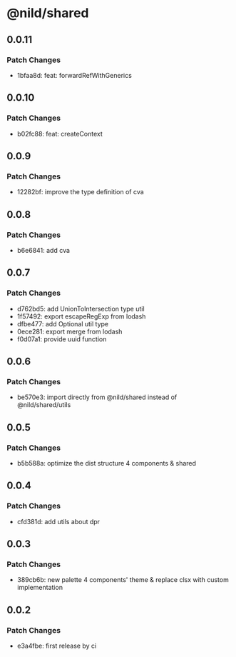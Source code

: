 # @nild/shared

## 0.0.11

### Patch Changes

- 1bfaa8d: feat: forwardRefWithGenerics

## 0.0.10

### Patch Changes

- b02fc88: feat: createContext

## 0.0.9

### Patch Changes

- 12282bf: improve the type definition of cva

## 0.0.8

### Patch Changes

- b6e6841: add cva

## 0.0.7

### Patch Changes

- d762bd5: add UnionToIntersection type util
- 1f57492: export escapeRegExp from lodash
- dfbe477: add Optional util type
- 0ece281: export merge from lodash
- f0d07a1: provide uuid function

## 0.0.6

### Patch Changes

- be570e3: import directly from @nild/shared instead of @nild/shared/utils

## 0.0.5

### Patch Changes

- b5b588a: optimize the dist structure 4 components & shared

## 0.0.4

### Patch Changes

- cfd381d: add utils about dpr

## 0.0.3

### Patch Changes

- 389cb6b: new palette 4 components' theme & replace clsx with custom implementation

## 0.0.2

### Patch Changes

- e3a4fbe: first release by ci
